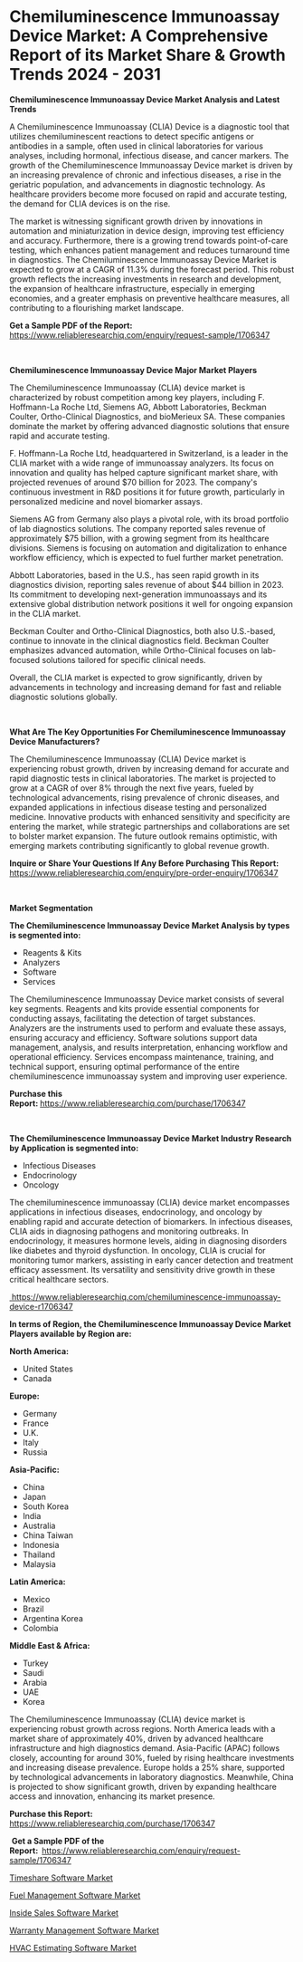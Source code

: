 <p><h1>Chemiluminescence Immunoassay Device Market: A Comprehensive Report of its Market Share & Growth Trends 2024 - 2031</h1></p><p><strong>Chemiluminescence Immunoassay Device Market Analysis and Latest Trends</strong></p>
<p><p>A Chemiluminescence Immunoassay (CLIA) Device is a diagnostic tool that utilizes chemiluminescent reactions to detect specific antigens or antibodies in a sample, often used in clinical laboratories for various analyses, including hormonal, infectious disease, and cancer markers. The growth of the Chemiluminescence Immunoassay Device market is driven by an increasing prevalence of chronic and infectious diseases, a rise in the geriatric population, and advancements in diagnostic technology. As healthcare providers become more focused on rapid and accurate testing, the demand for CLIA devices is on the rise.</p><p>The market is witnessing significant growth driven by innovations in automation and miniaturization in device design, improving test efficiency and accuracy. Furthermore, there is a growing trend towards point-of-care testing, which enhances patient management and reduces turnaround time in diagnostics. The Chemiluminescence Immunoassay Device Market is expected to grow at a CAGR of 11.3% during the forecast period. This robust growth reflects the increasing investments in research and development, the expansion of healthcare infrastructure, especially in emerging economies, and a greater emphasis on preventive healthcare measures, all contributing to a flourishing market landscape.</p></p>
<p><strong>Get a Sample PDF of the Report:&nbsp;</strong> <a href="https://www.reliableresearchiq.com/enquiry/request-sample/1706347?utm_campaign=1807&utm_medium=2&utm_source=Github&utm_content=ia&utm_term=21102024&utm_id=chemiluminescence-immunoassay-device">https://www.reliableresearchiq.com/enquiry/request-sample/1706347</a></p>
<p>&nbsp;</p>
<p><strong>Chemiluminescence Immunoassay Device Major Market Players</strong></p>
<p><p>The Chemiluminescence Immunoassay (CLIA) device market is characterized by robust competition among key players, including F. Hoffmann-La Roche Ltd, Siemens AG, Abbott Laboratories, Beckman Coulter, Ortho-Clinical Diagnostics, and bioMerieux SA. These companies dominate the market by offering advanced diagnostic solutions that ensure rapid and accurate testing.</p><p>F. Hoffmann-La Roche Ltd, headquartered in Switzerland, is a leader in the CLIA market with a wide range of immunoassay analyzers. Its focus on innovation and quality has helped capture significant market share, with projected revenues of around $70 billion for 2023. The company's continuous investment in R&D positions it for future growth, particularly in personalized medicine and novel biomarker assays.</p><p>Siemens AG from Germany also plays a pivotal role, with its broad portfolio of lab diagnostics solutions. The company reported sales revenue of approximately $75 billion, with a growing segment from its healthcare divisions. Siemens is focusing on automation and digitalization to enhance workflow efficiency, which is expected to fuel further market penetration.</p><p>Abbott Laboratories, based in the U.S., has seen rapid growth in its diagnostics division, reporting sales revenue of about $44 billion in 2023. Its commitment to developing next-generation immunoassays and its extensive global distribution network positions it well for ongoing expansion in the CLIA market.</p><p>Beckman Coulter and Ortho-Clinical Diagnostics, both also U.S.-based, continue to innovate in the clinical diagnostics field. Beckman Coulter emphasizes advanced automation, while Ortho-Clinical focuses on lab-focused solutions tailored for specific clinical needs.</p><p>Overall, the CLIA market is expected to grow significantly, driven by advancements in technology and increasing demand for fast and reliable diagnostic solutions globally.</p></p>
<p>&nbsp;</p>
<p><strong>What Are The Key Opportunities For Chemiluminescence Immunoassay Device Manufacturers?</strong></p>
<p><p>The Chemiluminescence Immunoassay (CLIA) Device market is experiencing robust growth, driven by increasing demand for accurate and rapid diagnostic tests in clinical laboratories. The market is projected to grow at a CAGR of over 8% through the next five years, fueled by technological advancements, rising prevalence of chronic diseases, and expanded applications in infectious disease testing and personalized medicine. Innovative products with enhanced sensitivity and specificity are entering the market, while strategic partnerships and collaborations are set to bolster market expansion. The future outlook remains optimistic, with emerging markets contributing significantly to global revenue growth.</p></p>
<p><strong>Inquire or Share Your Questions If Any Before Purchasing This Report:</strong> <a href="https://www.reliableresearchiq.com/enquiry/pre-order-enquiry/1706347?utm_campaign=1807&utm_medium=2&utm_source=Github&utm_content=ia&utm_term=21102024&utm_id=chemiluminescence-immunoassay-device">https://www.reliableresearchiq.com/enquiry/pre-order-enquiry/1706347</a></p>
<p>&nbsp;</p>
<p><strong>Market Segmentation</strong></p>
<p><strong>The Chemiluminescence Immunoassay Device Market Analysis by types is segmented into:</strong></p>
<p><ul><li>Reagents & Kits</li><li>Analyzers</li><li>Software</li><li>Services</li></ul></p>
<p><p>The Chemiluminescence Immunoassay Device market consists of several key segments. Reagents and kits provide essential components for conducting assays, facilitating the detection of target substances. Analyzers are the instruments used to perform and evaluate these assays, ensuring accuracy and efficiency. Software solutions support data management, analysis, and results interpretation, enhancing workflow and operational efficiency. Services encompass maintenance, training, and technical support, ensuring optimal performance of the entire chemiluminescence immunoassay system and improving user experience.</p></p>
<p><strong>Purchase this Report:&nbsp;</strong><a href="https://www.reliableresearchiq.com/purchase/1706347?utm_campaign=1807&utm_medium=2&utm_source=Github&utm_content=ia&utm_term=21102024&utm_id=chemiluminescence-immunoassay-device">https://www.reliableresearchiq.com/purchase/1706347</a></p>
<p>&nbsp;</p>
<p><strong>The Chemiluminescence Immunoassay Device Market Industry Research by Application is segmented into:</strong></p>
<p><ul><li>Infectious Diseases</li><li>Endocrinology</li><li>Oncology</li></ul></p>
<p><p>The chemiluminescence immunoassay (CLIA) device market encompasses applications in infectious diseases, endocrinology, and oncology by enabling rapid and accurate detection of biomarkers. In infectious diseases, CLIA aids in diagnosing pathogens and monitoring outbreaks. In endocrinology, it measures hormone levels, aiding in diagnosing disorders like diabetes and thyroid dysfunction. In oncology, CLIA is crucial for monitoring tumor markers, assisting in early cancer detection and treatment efficacy assessment. Its versatility and sensitivity drive growth in these critical healthcare sectors.</p></p>
<p><a href="https://www.reliableresearchiq.com/chemiluminescence-immunoassay-device-r1706347?utm_campaign=1807&utm_medium=2&utm_source=Github&utm_content=ia&utm_term=21102024&utm_id=chemiluminescence-immunoassay-device">&nbsp;https://www.reliableresearchiq.com/chemiluminescence-immunoassay-device-r1706347</a></p>
<p><strong>In terms of Region, the Chemiluminescence Immunoassay Device Market Players available by Region are:</strong></p>
<p>
    <p> <strong> North America: </strong>
        <ul>
            <li>United States</li>
            <li>Canada</li>
        </ul>
        </p> 
    <p> <strong> Europe: </strong>
        <ul>
            <li>Germany</li>
            <li>France</li>
            <li>U.K.</li>
            <li>Italy</li>
            <li>Russia</li>
        </ul>
        </p> 
    <p> <strong> Asia-Pacific: </strong>
        <ul>
            <li>China</li>
            <li>Japan</li>
            <li>South Korea</li>
            <li>India</li>
            <li>Australia</li>
            <li>China Taiwan</li>
            <li>Indonesia</li>
            <li>Thailand</li>
            <li>Malaysia</li>
        </ul>
        </p> 
    <p> <strong> Latin America: </strong>
        <ul>
            <li>Mexico</li>
            <li>Brazil</li>
            <li>Argentina Korea</li>
            <li>Colombia</li>
        </ul>
        </p> 
    <p> <strong> Middle East & Africa: </strong>
        <ul>
            <li>Turkey</li>
            <li>Saudi</li>
            <li>Arabia</li>
            <li>UAE</li>
            <li>Korea</li>
        </ul>
    </p>
    </p>
<p><p>The Chemiluminescence Immunoassay (CLIA) device market is experiencing robust growth across regions. North America leads with a market share of approximately 40%, driven by advanced healthcare infrastructure and high diagnostics demand. Asia-Pacific (APAC) follows closely, accounting for around 30%, fueled by rising healthcare investments and increasing disease prevalence. Europe holds a 25% share, supported by technological advancements in laboratory diagnostics. Meanwhile, China is projected to show significant growth, driven by expanding healthcare access and innovation, enhancing its market presence.</p></p>
<p><strong>Purchase this Report: </strong><a href="https://www.reliableresearchiq.com/purchase/1706347?utm_campaign=1807&utm_medium=2&utm_source=Github&utm_content=ia&utm_term=21102024&utm_id=chemiluminescence-immunoassay-device">https://www.reliableresearchiq.com/purchase/1706347</a></p>
<p>&nbsp;<strong>Get a Sample PDF of the Report:&nbsp;&nbsp;</strong><a href="https://www.reliableresearchiq.com/enquiry/request-sample/1706347?utm_campaign=1807&utm_medium=2&utm_source=Github&utm_content=ia&utm_term=21102024&utm_id=chemiluminescence-immunoassay-device">https://www.reliableresearchiq.com/enquiry/request-sample/1706347</a></p>
<p><strong></strong></p>
<p><p><a href="https://www.linkedin.com/pulse/global-timeshare-software-market-analysis-key-trends-future-rffrc?utm_campaign=1807&utm_medium=2&utm_source=Github&utm_content=ia&utm_term=21102024&utm_id=chemiluminescence-immunoassay-device">Timeshare Software Market</a></p><p><a href="https://www.linkedin.com/pulse/fuel-management-software-market-pulse-113-expansion-blueprint-u506c?utm_campaign=1807&utm_medium=2&utm_source=Github&utm_content=ia&utm_term=21102024&utm_id=chemiluminescence-immunoassay-device">Fuel Management Software Market</a></p><p><a href="https://www.linkedin.com/pulse/inside-sales-software-market-size-segmentation-trends-growth-4besc?utm_campaign=1807&utm_medium=2&utm_source=Github&utm_content=ia&utm_term=21102024&utm_id=chemiluminescence-immunoassay-device">Inside Sales Software Market</a></p><p><a href="https://www.linkedin.com/pulse/warranty-management-software-market-size-share-trends-analysis-lpe1c?utm_campaign=1807&utm_medium=2&utm_source=Github&utm_content=ia&utm_term=21102024&utm_id=chemiluminescence-immunoassay-device">Warranty Management Software Market</a></p><p><a href="https://www.linkedin.com/pulse/strategic-forecast-hvac-estimating-software-market-growth-mcuqc?utm_campaign=1807&utm_medium=2&utm_source=Github&utm_content=ia&utm_term=21102024&utm_id=chemiluminescence-immunoassay-device">HVAC Estimating Software Market</a></p></p>